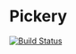 # Pickery

[![Build Status](https://travis-ci.org/Performador/Pickery.svg)](https://travis-ci.org/Performador/Pickery)
